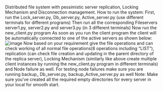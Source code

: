 Distributed file system with pessimistic server replication, Locking Mechanism and Disconnection management.
How to run the system:
	First, run the Lock_server.py, Db_server.py, Active_server.py (use different terminals for different programs)
 	Then run all the corresponding Fileservers server1.py, server2.py and server3.py (in 3 different terminals)
	Now run the new_client.py program
	As soon as you run the client program the client will be automatically connected to one of the active servers as shown below:
 	![image](https://github.com/user-attachments/assets/3a5125dd-5991-49dc-a83d-284afea9b176)
	Now based on your requirement give the file operations and can check working of all normal file 
 	operations(8 operations including “LIST”), replication (can check file creation and updating in the parent directory of the replica server), 
	Locking Mechanism (similarly like above create multiple client instances by running the new_client.py program in different terminals) and Node failure as well.
 	For testing node failures make sure you are running backup_ Db_server.py, backup_Active_server.py as well
Note: Make sure you’ve created all the required empty directories for every server in your local for smooth start.
